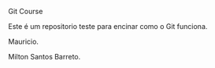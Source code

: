 Git Course

Este é um repositorio teste para encinar como o Git funciona.

Mauricio.


Milton Santos Barreto.


